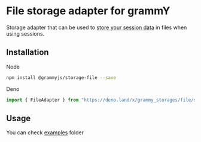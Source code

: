 # File storage adapter for grammY

Storage adapter that can be used to
[store your session data](https://grammy.dev/plugins/session.html) in files when
using sessions.

## Installation

Node

```bash
npm install @grammyjs/storage-file --save
```

Deno

```ts
import { FileAdapter } from "https://deno.land/x/grammy_storages/file/src/mod.ts";
```

## Usage

You can check
[examples](https://github.com/grammyjs/storages/tree/main/packages/file/examples)
folder
